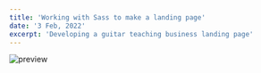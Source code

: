 ```yaml
---
title: 'Working with Sass to make a landing page'
date: '3 Feb, 2022'
excerpt: 'Developing a guitar teaching business landing page'
---
```


![preview](/guitar-teacher.png)
